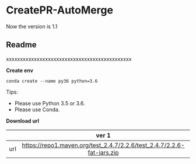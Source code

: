 # CreatePR-AutoMerge

Now the version is 1.1
## **Readme**
xxxxxxxxxxxxxxxxxxxxxxxxxxxxxxxxxxxxxxxxxxxxx

**Create env**
```
conda create --name py36 python=3.6
```

Tips:
* Please use Python 3.5 or 3.6.
* Please use Conda.


**Download url**

|           | ver 1 | ver 2 |
| :-------: | :---------: | :--------------------------: |
| url | https://repo1.maven.org/test_2.4.7/2.2.6/test_2.4.7/2.2.6-fat-jars.zip | https://oss.sonatype.org/content/repositories/snapshots/com/test/test_2.4.7/2.2.6-SNAPSHOT/ |
